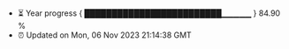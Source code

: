 - ⏳ Year progress { █████████████████████████▁▁▁▁▁ } 84.90 %
- ⏰ Updated on Mon, 06 Nov 2023 21:14:38 GMT


